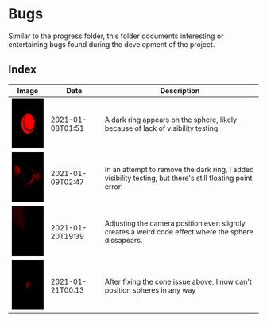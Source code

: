 # Bugs

Similar to the progress folder, this folder documents interesting or entertaining bugs found during the development of the project.

## Index

|                         Image                         |       Date       |    Description                                                                      |
|-------------------------------------------------------|------------------|-------------------------------------------------------------------------------------|
|<img src="./001_ring.png" width="100" height="100">    | 2021-01-08T01:51 | A dark ring appears on the sphere, likely because of lack of visibility testing.
|<img src="./002_fp_error.png" width="100" height="100">| 2021-01-09T02:47 | In an attempt to remove the dark ring, I added visibility testing, but there's still floating point error!
|<img src="./003_cone.png" width="100" height="100">    | 2021-01-20T19:39 | Adjusting the camera position even slightly creates a weird code effect where the sphere dissapears.
|<img src="./004_position.png" width="100" height="100">| 2021-01-21T00:13 | After fixing the cone issue above, I now can't position spheres in any way